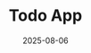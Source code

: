 ---
title: "Todo App"
description: "Application mobile de gestion de tâches."
link: "https://github.com/idasrah/todo-app"
date: "2025-08-06"
tech: ["React Native", "Expo", "Convex"]
---